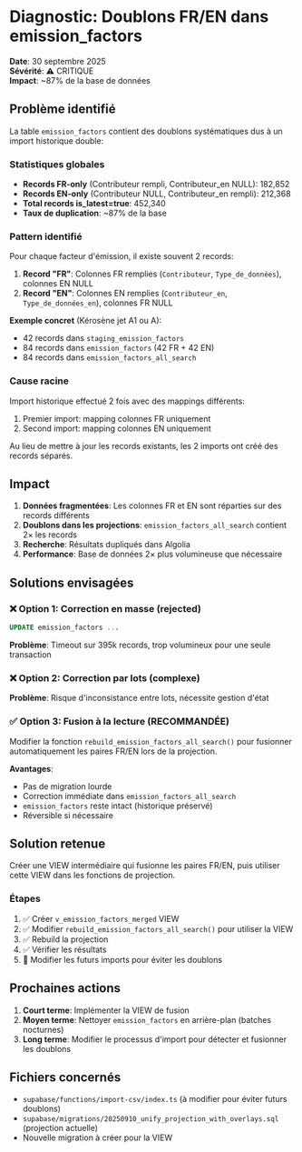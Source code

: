 # Diagnostic: Doublons FR/EN dans emission_factors

**Date**: 30 septembre 2025  
**Sévérité**: ⚠️ CRITIQUE  
**Impact**: ~87% de la base de données

## Problème identifié

La table `emission_factors` contient des doublons systématiques dus à un import historique double:

### Statistiques globales
- **Records FR-only** (Contributeur rempli, Contributeur_en NULL): 182,852
- **Records EN-only** (Contributeur NULL, Contributeur_en rempli): 212,368  
- **Total records is_latest=true**: 452,340
- **Taux de duplication**: ~87% de la base

### Pattern identifié

Pour chaque facteur d'émission, il existe souvent 2 records:

1. **Record "FR"**: Colonnes FR remplies (`Contributeur`, `Type_de_données`), colonnes EN NULL
2. **Record "EN"**: Colonnes EN remplies (`Contributeur_en`, `Type_de_données_en`), colonnes FR NULL

**Exemple concret** (Kérosène jet A1 ou A):
- 42 records dans `staging_emission_factors`
- 84 records dans `emission_factors` (42 FR + 42 EN)
- 84 records dans `emission_factors_all_search`

### Cause racine

Import historique effectué 2 fois avec des mappings différents:
1. Premier import: mapping colonnes FR uniquement
2. Second import: mapping colonnes EN uniquement

Au lieu de mettre à jour les records existants, les 2 imports ont créé des records séparés.

## Impact

1. **Données fragmentées**: Les colonnes FR et EN sont réparties sur des records différents
2. **Doublons dans les projections**: `emission_factors_all_search` contient 2× les records  
3. **Recherche**: Résultats dupliqués dans Algolia
4. **Performance**: Base de données 2× plus volumineuse que nécessaire

## Solutions envisagées

### ❌ Option 1: Correction en masse (rejected)
```sql
UPDATE emission_factors ...
```
**Problème**: Timeout sur 395k records, trop volumineux pour une seule transaction

### ❌ Option 2: Correction par lots (complexe)
**Problème**: Risque d'inconsistance entre lots, nécessite gestion d'état

### ✅ Option 3: Fusion à la lecture (RECOMMANDÉE)
Modifier la fonction `rebuild_emission_factors_all_search()` pour fusionner automatiquement les paires FR/EN lors de la projection.

**Avantages**:
- Pas de migration lourde
- Correction immédiate dans `emission_factors_all_search`
- `emission_factors` reste intact (historique préservé)
- Réversible si nécessaire

## Solution retenue

Créer une VIEW intermédiaire qui fusionne les paires FR/EN, puis utiliser cette VIEW dans les fonctions de projection.

### Étapes

1. ✅ Créer `v_emission_factors_merged` VIEW
2. ✅ Modifier `rebuild_emission_factors_all_search()` pour utiliser la VIEW
3. ✅ Rebuild la projection
4. ✅ Vérifier les résultats
5. 🔄 Modifier les futurs imports pour éviter les doublons

## Prochaines actions

1. **Court terme**: Implémenter la VIEW de fusion
2. **Moyen terme**: Nettoyer `emission_factors` en arrière-plan (batches nocturnes)
3. **Long terme**: Modifier le processus d'import pour détecter et fusionner les doublons

## Fichiers concernés

- `supabase/functions/import-csv/index.ts` (à modifier pour éviter futurs doublons)
- `supabase/migrations/20250910_unify_projection_with_overlays.sql` (projection actuelle)
- Nouvelle migration à créer pour la VIEW



